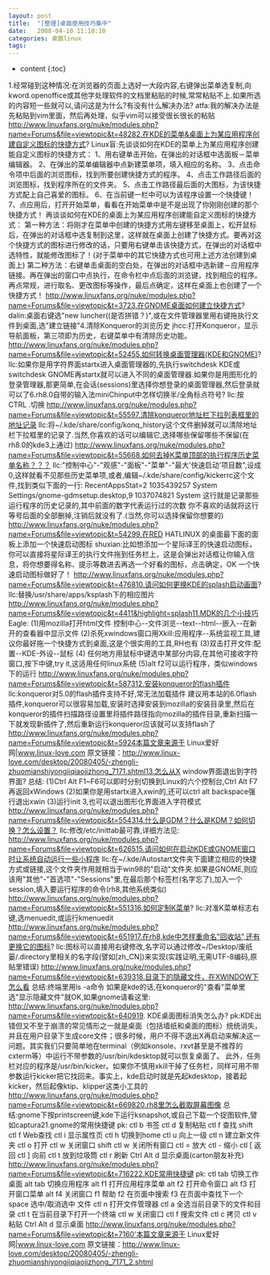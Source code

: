 ```yaml
---
layout: post
title:  "[整理]桌面使用技巧集中"
date:   2008-04-10 11:10:10
categories: 桌面linux
tags:
---
```


* content
{:toc}

1.经常碰到这种情况:在浏览器的页面上选好一大段内容,右键弹出菜单选复制,向kword.openoffice或其他字处理软件的文档里粘贴的时候,常常粘贴不上.如果所选的内容短一些就可以,请问这是为什么?有没有什么解决办法? 
atfa:我的解决办法是先粘贴到vim里面，然后再处理，似乎vim可以接受很长很长的粘贴 
http://www.linuxfans.org/nuke/modules.php?name=Forums&file=viewtopic&t=48282.在KDE的菜单&桌面上为某应用程序创建自定义图标的快捷方式? 
Linux盲:先谈谈如何在KDE的菜单上为某应用程序创建能自定义图标的快捷方式： 
1、用右键单击开始，在弹出的对话框中选面板－菜单编辑器。 
2、在弹出的菜单编辑器中点新建菜单项，填入相应的名称。 
3、点击命令项中后面的浏览图标，找到所要创建快捷方式的程序。 
4、点击工作路径后面的浏览图标，找到程序所在的文件夹。 
5、点击工作路径最后面的大图标，为该快捷方式配上自己喜爱的图标。 
6、在当前键一栏中可以为该程序设置一个快捷键！ 
7、点应用后，打开开始菜单，看看在开始菜单中是不是出现了你刚刚创建的那个快捷方式！ 
再谈谈如何在KDE的桌面上为某应用程序创建能自定义图标的快捷方式： 
第一种方法：将刚才在菜单中创建的快捷方式用左键移至桌面上，松开鼠标后，在弹出的对话框中选复制到这里，这样就在桌面上创建了快捷方式。要再对这个快捷方式的图标进行修改的话，只要用右键单击该快捷方式，在弹出的对话框中选特性，就能修改图标了！(对于菜单中的其它快捷方式也可用上述方法创建到桌面上) 
第二种方法：右键单击桌面的空白处，在弹出的对话框中选新建－应用程序链接。再在弹出的窗口中点执行，在命令栏中点后面的浏览键，找到相应的程序。再点常规，进行取名、更改图标等操作，最后点确定，这样在桌面上也创建了一个快捷方式！ 
http://www.linuxfans.org/nuke/modules.php?name=Forums&file=viewtopic&t=3723.在GNOME桌面如何建立快捷方式? 
dalin:桌面右键选"new luncher((是否拼错？)",或在文件管理器里用右键拖执行文件到桌面,选"建立链接"4.清除Konqueror的浏览历史 
jhcc:打开Konqueror，显示导航面板，第三项即为历史，右键菜单中有清除历史功能。 
http://www.linuxfans.org/nuke/modules.php?name=Forums&file=viewtopic&t=52455.如何转换桌面管理器(KDE和GNOME)? 
llc:如果你是用字符界面startx进入桌面管理器的,先执行switchdesk KDE或switchdesk GNOME再startx就可以进入不同的桌面管理器.如果你是用图形化的登录管理器,那更简单,在会话(sessions)里选择你想登录的桌面管理器,然后登录就可以了6.rh8.0自带的输入法miniChinput中怎样切换半/全角标点符号? 
llc:按CTRL .切换 
http://www.linuxfans.org/nuke/modules.php?name=Forums&file=viewtopic&t=55597.清除konqueror地址栏下拉列表框里的地址记录 
llc:将~/.kde/share/config/konq_history这个文件删掉就可以清除地址栏下拉框里的记录了.当然,你喜欢的话可以编辑它,选择哪些保留哪些不保留(在rh8.0的kde3上通过) 
http://www.linuxfans.org/nuke/modules.php?name=Forums&file=viewtopic&t=55668.如何去掉K菜单顶部的执行程序历史菜单名称？？？ 
llc:"控制中心"-"观感"-"面板"-"菜单"-"最大'快速启动'项目数",设成0,这样就看不见那些历史菜单项,或者,编辑~/.kde/share/config/kickerrc这个文件,找到类似下面的一行: 
RecentAppsStat=2 1035439257 System Settings/gnome-gdmsetup.desktop,9 1037074821 System 
这行就是记录那些运行程序的历史记录的,其中前面的数字代表运行过的次数 
你不喜欢的话就将这行等号后面的全部删掉,注销后就没有了.(当然,你可以选择保留你想要的) 
http://www.linuxfans.org/nuke/modules.php?name=Forums&file=viewtopic&t=54299.在RED HATLINUX 的桌面最下面的面板上添加一个快速启动图标 
shuxian:比如想添加一个星际译王的快速启动图标，你可以直接将星际译王的执行文件拖到任务栏上，这是会弹出对话框让你输入信息，将你想要得名称、提示等数进去再选一个好看的图标，点击确定，OK 一个快速启动图标做好了！ 
http://www.linuxfans.org/nuke/modules.php?name=Forums&file=viewtopic&t=476810.请问如何更换KDE的splash启动画面? 
llc:替换/usr/share/apps/ksplash下的相应图片 
http://www.linuxfans.org/nuke/modules.php?name=Forums&file=viewtopic&t=4411&highlight=splash11.MDK的几个小技巧 
Eagle: 
(1)用mozilla打开html文件 控制中心--文件浏览--text--html--嵌入--在新开的查看器中显示文件 
(2)杀死xwindows窗口用Xkill:应用程序--系统监视工具,建议你最好拖一个快捷方式到桌面,这是个很实用的工具,RH也有 
(3)双击打开文件:配置--KDE-外设--鼠标 
(4) 任何地方用鼠标中键选中某部分内容,在其他可接收字符窗口,按下中键,try it,这适用任何linux系统 
(5)alt f2可以运行程序，类似windows下的运行 
http://www.linuxfans.org/nuke/modules.php?name=Forums&file=viewtopic&t=587312.安装konqueror的flash插件 
llc:konqueror对5.0的flash插件支持不好,常无法加载插件 
建议用本站的6.0flash插件,konqueror可以很容易加载,安装时选择安装到mozilla的安装目录里,然后在konqueror的插件扫描路径设置里将插件路径指向mozilla的插件目录,重新扫描一下就发现新插件了,然后重新运行konqueror应该就可以支持flash了 
http://www.linuxfans.org/nuke/modules.php?name=Forums&file=viewtopic&t=5924本篇文章来源于 Linux爱好网|www.linux-love.com 原文链接：http://www.linux-love.com/desktop/20080405/-zhengli-zhuomianshiyongjiqiaojizhong_7171.shtml13.怎么从X window界面退出到字符界面? 
总结: 
(1)Ctrl Alt F1~F6可以即时分别切换到Linux的六个控制台,Ctrl Alt F7再返回xWindows 
(2)如果你是用startx进入xwin的,还可以ctrl alt backspace强行退出xwin 
(3)运行init 3,也可以退出图形化界面进入字符模式 
http://www.linuxfans.org/nuke/modules.php?name=Forums&file=viewtopic&t=554314.什么是GDM？什么是KDM？如何切换？怎么设置？ 
llc:修改/etc/inittab最可靠,详细方法见: 
http://www.linuxfans.org/nuke/modules.php?name=Forums&file=viewtopic&t=626515.请问如何在启动KDE或GNOME窗口时让系统自动运行一些小程序 
llc:在~/.kde/Autostart文件夹下面建立相应的快捷方式或链接,这个文件夹作用就相当于win98的"启动"文件夹.如果是GNOME,则应该用"其他"-"首选项"-"Sessions"里,在最后那个标签栏(名字忘了),加入一个session,填入要运行程序的命令(rh8,其他系统类似) 
http://www.linuxfans.org/nuke/modules.php?name=Forums&file=viewtopic&t=551316.如何定制K菜单? 
llc:对准K菜单标志右键,选menuedit,或运行kmenuedit 
http://www.linuxfans.org/nuke/modules.php?name=Forums&file=viewtopic&t=651917.在rh8,kde中怎样重命名"回收站",还有更换它的图标? 
llc:图标可以直接用右键修改,名字可以通过修改~/Desktop/废纸篓/.directory里相关的名字段(譬如[zh_CN])来实现(实践证明,无需UTF-8编码,原贴里错误) 
http://www.linuxfans.org/nuke/modules.php?name=Forums&file=viewtopic&t=639318.目录下的隐藏文件，在XWINDOW下怎么看 
总结:终端里用ls -a命令 
如果是kde的话,在konqueror的"查看"菜单里选"显示隐藏文件"就OK,如果gnome请看这里: 
http://www.linuxfans.org/nuke/modules.php?name=Forums&file=viewtopic&t=640919. KDE桌面图标消失怎么办? 
pk:KDE出错但又不至于崩溃的常见情形之一就是桌面（包括墙纸和桌面的图标）统统消失，并且在用户目录下生成core文件；很多时候，用户不得不退出X再启动来解决这一问题。其实我们只要简单地在terminal（例如konsole、rxvt甚至是不推荐的cxterm等）中运行不带参数的/usr/bin/kdesktop就可以恢复桌面了。 
此外，任务栏对应的程序是/usr/bin/kicker。如果你不慎用xkill干掉了任务栏，同样可用不带参数运行kicker把它找回来。事实上，kde启动时就是先起kdesktop，接着起kicker，然后起像ktip、klipper这类小工具的 
http://www.linuxfans.org/nuke/modules.php?name=Forums&file=viewtopic&t=669820.rh8里怎么截取屏幕图像 
总结:gnome下按printscreen键,kde下运行ksnapshot,或自己下载一个捉图软件,譬如captura21.gnome的常用快捷键 
pk: 
ctl b 书签 
ctl d 复制粘贴 
ctl f 查找 
shift ctl f Web查找 
ctl i 显示属性页 
ctl h 切换到home 
ctl u 向上一级 
ctl n 建立新文件夹 
ctl o 打开 
ctl w 关闭窗口 
shift ctl w 关闭所有窗口 
ctl = 放大 
ctl - 缩小 
ctl [ 返回 
ctl ] 向前 
ctl t 放到垃圾筒 
ctl r 刷新 
Ctrl Alt d 显示桌面(carton朋友补充) 
http://www.linuxfans.org/nuke/modules.php?name=Forums&file=viewtopic&t=716222.KDE常用快捷键 
pk: 
ctl tab 切换工作桌面 
alt tab 切换应用程序 
alt f1 打开应用程序菜单 
alt f2 打开命令窗口 
alt f3 打开窗口菜单 
alt f4 关闭窗口 
f1 帮助 
f2 在页面中搜索 
f3 在页面中查找下一个 
space 选中/取消选中 文件 
ctl n 打开文件管理器 
ctl a 全选当前目录下的文件和目录 
ctl t 在当前目录下打开一个终端 
ctl w 关闭窗口 
ctl f 搜索文件 
ctl c 拷贝 
ctl v 粘贴 
Ctrl Alt d 显示桌面 
http://www.linuxfans.org/nuke/modules.php?name=Forums&file=viewtopic&t=7160'本篇文章来源于 Linux爱好网|www.linux-love.com 原文链接：http://www.linux-love.com/desktop/20080405/-zhengli-zhuomianshiyongjiqiaojizhong_7171_2.shtml
        
